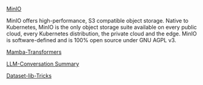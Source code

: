 [MinIO](https://github.com/minio/blog-assets/blob/main/hf_datasets_minio_integration/utils.py)

MinIO offers high-performance, S3 compatible object storage. Native to Kubernetes, MinIO is the only object storage suite available on every public cloud, every Kubernetes distribution, the private cloud and the edge. MinIO is software-defined and is 100% open source under GNU AGPL v3.

[Mamba-Transformers](https://note.com/hatti8/n/na9782b7fa437)

[LLM-Conversation Summary](https://zhuanlan.zhihu.com/p/682539805)

[Dataset-lib-Tricks](https://www.ai-shift.co.jp/techblog/4271)
